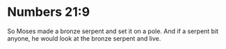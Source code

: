 # Numbers 21:9

So Moses made a bronze serpent and set it on a pole. And if a serpent bit anyone, he would look at the bronze serpent and live.
